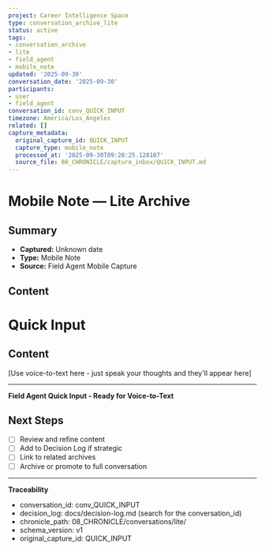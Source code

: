 ```yaml
---
project: Career Intelligence Space
type: conversation_archive_lite
status: active
tags:
- conversation_archive
- lite
- field_agent
- mobile_note
updated: '2025-09-30'
conversation_date: '2025-09-30'
participants:
- user
- field_agent
conversation_id: conv_QUICK_INPUT
timezone: America/Los_Angeles
related: []
capture_metadata:
  original_capture_id: QUICK_INPUT
  capture_type: mobile_note
  processed_at: '2025-09-30T09:28:25.128107'
  source_file: 08_CHRONICLE/capture_inbox/QUICK_INPUT.md
---
```


# Mobile Note — Lite Archive

## Summary
- **Captured:** Unknown date
- **Type:** Mobile Note
- **Source:** Field Agent Mobile Capture

## Content
# Quick Input

## Content
[Use voice-to-text here - just speak your thoughts and they'll appear here]

---
**Field Agent Quick Input - Ready for Voice-to-Text**


## Next Steps
- [ ] Review and refine content
- [ ] Add to Decision Log if strategic
- [ ] Link to related archives
- [ ] Archive or promote to full conversation

---

**Traceability**
- conversation_id: conv_QUICK_INPUT
- decision_log: docs/decision-log.md (search for the conversation_id)
- chronicle_path: 08_CHRONICLE/conversations/lite/
- schema_version: v1
- original_capture_id: QUICK_INPUT
